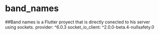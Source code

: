 # band_names

##Band names is a Flutter proyect that is directly conected to his server using sockets.
provider: ^6.0.3
socket_io_client: ^2.0.0-beta.4-nullsafety.0